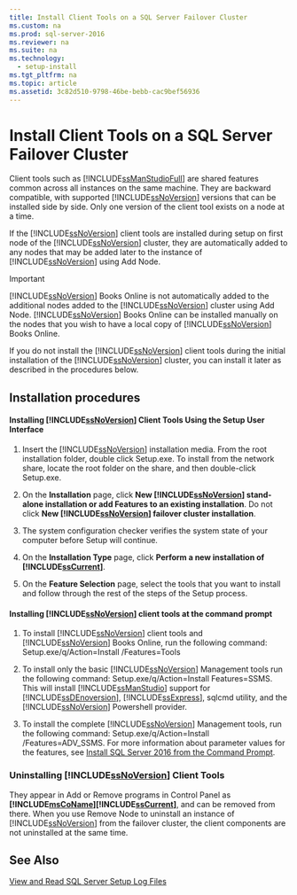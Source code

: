 ```yaml
---
title: Install Client Tools on a SQL Server Failover Cluster
ms.custom: na
ms.prod: sql-server-2016
ms.reviewer: na
ms.suite: na
ms.technology: 
  - setup-install
ms.tgt_pltfrm: na
ms.topic: article
ms.assetid: 3c82d510-9798-46be-bebb-cac9bef56936
---
```

# Install Client Tools on a SQL Server Failover Cluster
  Client tools such as [!INCLUDE[ssManStudioFull](../../Token/Other/ssManStudioFull_md.md)] are shared features common across all instances on the same machine. They are backward compatible, with supported [!INCLUDE[ssNoVersion](../../Token/Other/ssNoVersion_md.md)] versions that can be installed side by side. Only one version of the client tool exists on a node at a time.  
  
 If the [!INCLUDE[ssNoVersion](../../Token/Other/ssNoVersion_md.md)] client tools are installed during setup on first node of the [!INCLUDE[ssNoVersion](../../Token/Other/ssNoVersion_md.md)] cluster, they are automatically added to any nodes that may be added later to the instance of [!INCLUDE[ssNoVersion](../../Token/Other/ssNoVersion_md.md)] using Add Node.  
  
> [!IMPORTANT]  
>  [!INCLUDE[ssNoVersion](../../Token/Other/ssNoVersion_md.md)] Books Online is not automatically added to the additional nodes added to the [!INCLUDE[ssNoVersion](../../Token/Other/ssNoVersion_md.md)] cluster using Add Node. [!INCLUDE[ssNoVersion](../../Token/Other/ssNoVersion_md.md)] Books Online can be installed manually on the nodes that you wish to have a local copy of [!INCLUDE[ssNoVersion](../../Token/Other/ssNoVersion_md.md)] Books Online.  
  
 If you do not install the [!INCLUDE[ssNoVersion](../../Token/Other/ssNoVersion_md.md)] client tools during the initial installation of the [!INCLUDE[ssNoVersion](../../Token/Other/ssNoVersion_md.md)] cluster, you can install it later as described in the procedures below.  
  
## Installation procedures  
  
#### Installing [!INCLUDE[ssNoVersion](../../Token/Other/ssNoVersion_md.md)] Client Tools Using the Setup User Interface  
  
1.  Insert the [!INCLUDE[ssNoVersion](../../Token/Other/ssNoVersion_md.md)] installation media. From the root installation folder, double click Setup.exe. To install from the network share, locate the root folder on the share, and then double\-click Setup.exe.  
  
2.  On the **Installation** page, click **New [!INCLUDE[ssNoVersion](../../Token/Other/ssNoVersion_md.md)] stand\-alone installation or add Features to an existing installation**. Do not click **New [!INCLUDE[ssNoVersion](../../Token/Other/ssNoVersion_md.md)] failover cluster installation**.  
  
3.  The system configuration checker verifies the system state of your computer before Setup will continue.  
  
4.  On the **Installation Type** page, click **Perform a new installation of [!INCLUDE[ssCurrent](../../Token/Other/ssCurrent_md.md)]**.  
  
5.  On the **Feature Selection** page, select the tools that you want to install and follow through the rest of the steps of the Setup process.  
  
#### Installing [!INCLUDE[ssNoVersion](../../Token/Other/ssNoVersion_md.md)] client tools at the command prompt  
  
1.  To install [!INCLUDE[ssNoVersion](../../Token/Other/ssNoVersion_md.md)] client tools and [!INCLUDE[ssNoVersion](../../Token/Other/ssNoVersion_md.md)] Books Online, run the following command: Setup.exe\/q\/Action\=Install \/Features\=Tools  
  
2.  To install only the basic [!INCLUDE[ssNoVersion](../../Token/Other/ssNoVersion_md.md)] Management tools run the following command: Setup.exe\/q\/Action\=Install Features\=SSMS. This will install [!INCLUDE[ssManStudio](../../Token/Other/ssManStudio_md.md)] support for [!INCLUDE[ssDEnoversion](../../Token/Other/ssDEnoversion_md.md)], [!INCLUDE[ssExpress](../../Token/Other/ssExpress_md.md)], sqlcmd utility, and the [!INCLUDE[ssNoVersion](../../Token/Other/ssNoVersion_md.md)] Powershell provider.  
  
3.  To install the complete [!INCLUDE[ssNoVersion](../../Token/Other/ssNoVersion_md.md)] Management tools, run the following command: Setup.exe\/q\/Action\=Install \/Features\=ADV\_SSMS. For more information about parameter values for the features, see [Install SQL Server 2016 from the Command Prompt](../../Topics/TopicNameNotContainA/Install-SQL-Server-2016-from-the-Command-Prompt.md).  
  
### Uninstalling [!INCLUDE[ssNoVersion](../../Token/Other/ssNoVersion_md.md)] Client Tools  
 They appear in Add or Remove programs in Control Panel as **[!INCLUDE[msCoName](../../Token/Other/msCoName_md.md)][!INCLUDE[ssCurrent](../../Token/Other/ssCurrent_md.md)]**, and can be removed from there. When you use Remove Node to uninstall an instance of [!INCLUDE[ssNoVersion](../../Token/Other/ssNoVersion_md.md)] from the failover cluster, the client components are not uninstalled at the same time.  
  
## See Also  
 [View and Read SQL Server Setup Log Files](../../Topics/TopicNameNotContainA/View-and-Read-SQL-Server-Setup-Log-Files.md)  
  
  